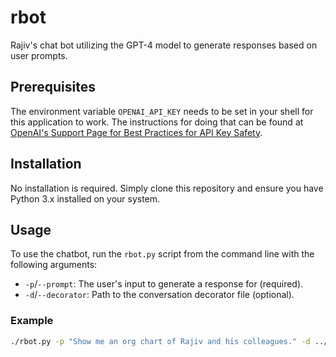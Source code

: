 # rbot

Rajiv's chat bot utilizing the GPT-4 model to generate responses based on user prompts.

## Prerequisites

The environment variable `OPENAI_API_KEY` needs to be set in your shell for this application to work. The instructions for doing that can be found at [OpenAI's Support Page for Best Practices for API Key Safety](https://help.openai.com/en/articles/5112595-best-practices-for-api-key-safety).

## Installation

No installation is required. Simply clone this repository and ensure you have Python 3.x installed on your system.

## Usage

To use the chatbot, run the `rbot.py` script from the command line with the following arguments:

- `-p`/`--prompt`: The user's input to generate a response for (required).
- `-d`/`--decorator`: Path to the conversation decorator file (optional).

### Example

```sh
./rbot.py -p "Show me an org chart of Rajiv and his colleagues." -d ../rajiv-llms/fine-tuning/hearst.md
